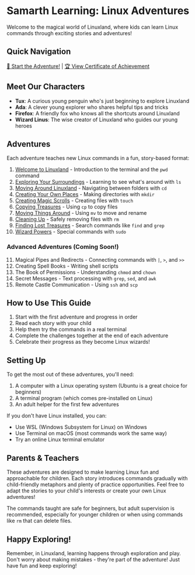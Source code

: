 # Samarth Learning: Linux Adventures

Welcome to the magical world of Linuxland, where kids can learn Linux commands through exciting stories and adventures!

## Quick Navigation

[🚀 Start the Adventure!](adventures/00-welcome-to-linuxland.md) | [🏆 View Certificate of Achievement](certificate.md)

## Meet Our Characters

- **Tux**: A curious young penguin who's just beginning to explore Linuxland
- **Ada**: A clever young explorer who shares helpful tips and tricks
- **Firefox**: A friendly fox who knows all the shortcuts around Linuxland
- **Wizard Linus**: The wise creator of Linuxland who guides our young heroes

## Adventures

Each adventure teaches new Linux commands in a fun, story-based format:

1. [Welcome to Linuxland](adventures/00-welcome-to-linuxland.md) - Introduction to the terminal and the `pwd` command
2. [Exploring Your Surroundings](adventures/01-exploring-your-surroundings.md) - Learning to see what's around with `ls`
3. [Moving Around Linuxland](adventures/02-moving-around-linuxland.md) - Navigating between folders with `cd`
4. [Creating Your Own Places](adventures/03-creating-your-own-places.md) - Making directories with `mkdir`
5. [Creating Magic Scrolls](adventures/04-creating-magic-scrolls.md) - Creating files with `touch`
6. [Copying Treasures](adventures/05-copying-treasures.md) - Using `cp` to copy files
7. [Moving Things Around](adventures/06-moving-things-around.md) - Using `mv` to move and rename
8. [Cleaning Up](adventures/07-cleaning-up.md) - Safely removing files with `rm`
9. [Finding Lost Treasures](adventures/08-finding-lost-treasures.md) - Search commands like `find` and `grep`
10. [Wizard Powers](adventures/09-wizard-powers.md) - Special commands with `sudo`

### Advanced Adventures (Coming Soon!)

11. Magical Pipes and Redirects - Connecting commands with `|`, `>`, and `>>`
12. Creating Spell Books - Writing shell scripts
13. The Book of Permissions - Understanding `chmod` and `chown`
14. Secret Messages - Text processing with `grep`, `sed`, and `awk`
15. Remote Castle Communication - Using `ssh` and `scp`

## How to Use This Guide

1. Start with the first adventure and progress in order
2. Read each story with your child
3. Help them try the commands in a real terminal
4. Complete the challenges together at the end of each adventure
5. Celebrate their progress as they become Linux wizards!

## Setting Up

To get the most out of these adventures, you'll need:

1. A computer with a Linux operating system (Ubuntu is a great choice for beginners)
2. A terminal program (which comes pre-installed on Linux)
3. An adult helper for the first few adventures

If you don't have Linux installed, you can:
- Use WSL (Windows Subsystem for Linux) on Windows
- Use Terminal on macOS (most commands work the same way)
- Try an online Linux terminal emulator

## Parents & Teachers

These adventures are designed to make learning Linux fun and approachable for children. Each story introduces commands gradually with child-friendly metaphors and plenty of practice opportunities. Feel free to adapt the stories to your child's interests or create your own Linux adventures!

The commands taught are safe for beginners, but adult supervision is recommended, especially for younger children or when using commands like `rm` that can delete files.

## Happy Exploring!

Remember, in Linuxland, learning happens through exploration and play. Don't worry about making mistakes - they're part of the adventure! Just have fun and keep exploring!
